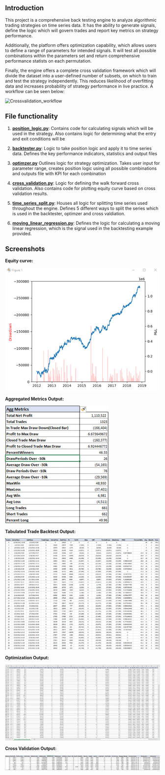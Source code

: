 ## Introduction
This project is a comprehensive back testing engine to analyze algorithmic trading strategies on time series data. 
It has the ability to generate signals, define the logic which will govern trades and report key metrics on strategy performance.

Additionally, the platform offers optimization capability, which allows users to define a range of parameters for intended signals. It will test
all possible combinations within the parameters set and return comprehensive performance statists on each permutation.

Finally, the engine offers a complete cross validation framework which will divide the dataset into a user-defined number of subsets, on which to train and test the strategy independently. This reduces likelihood of overfitting data and increases probability of strategy performance in live practice. A workflow can be seen below:

![Crossvalidation_workflow](examples/walkforward_crossvalidation.png)

## File functionality
1. <u><b>position_logic.py</u></b>: Contains code for calculating signals which will be used in the strategy. Also contains logic 
for determining what the entry and exit conditions will be

2. <u><b>backtester.py</u></b>: Logic to take position logic and apply it to time series data. Defines the key performance indicators, statistics and output files

3. <u><b>optimzer.py</u></b> Outlines logic for strategy optimization. Takes user input for parameter range, creates position logic using all possible combinations and outputs file with KPI for each combination

4. <u><b>cross_validation.py</u></b>: Logic for defining the walk forward cross validation. Also contains code for plotting equity curve based on cross validation results.

5. <u><b>time_series_split.py</u></b>: Houses all logic for splitting time series used throughout the engine. Defines 5 different ways to split the series which is used in the backtester, optimzer and cross valdiation.

6. <u><b>moving_linear_regression.py</u></b>: Defines the logic for calculating a moving linear regression, which is the signal used in the backtesting example provided. 
	
## Screenshots

<b>Equity curve:</b>

![EquityCurve](examples/equity_drawdown_output_cruve_example.PNG)

<b>Aggregated Metrics Output: </b>

![AggMetrics](examples/agg_stats_screenshot.PNG)

<b>Tabulated Trade Backtest Output: </b>

![Tabulated Data](examples/tabular_trade_backtest_output_screenshot.PNG)

<b>Optimization Output:</b>

![Optimization](examples/Optimization_screenshot.PNG)

<b>Cross Validation Output:</b>

![CrossValidation](examples/cross_validation_example.PNG)